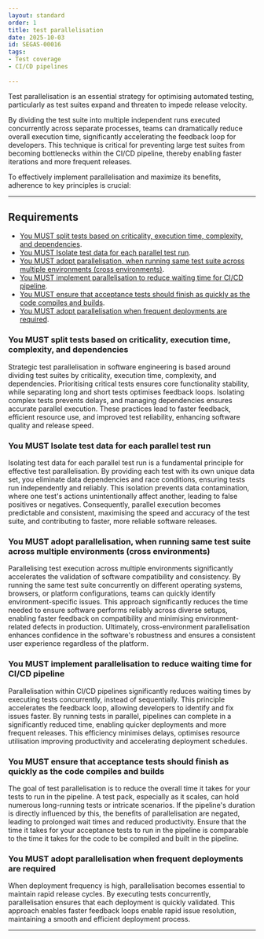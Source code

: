 ```yaml
---
layout: standard
order: 1
title: test parallelisation
date: 2025-10-03
id: SEGAS-00016
tags:
- Test coverage
- CI/CD pipelines
  
---
```


Test parallelisation is an essential strategy for optimising automated testing, particularly as test suites expand and threaten to impede release velocity. 

By dividing the test suite into multiple independent runs executed concurrently across separate processes, teams can dramatically reduce overall execution time, significantly accelerating the feedback loop for developers. This technique is critical for preventing large test suites from becoming bottlenecks within the CI/CD pipeline, thereby enabling faster iterations and more frequent releases.

To effectively implement parallelisation and maximize its benefits, adherence to key principles is crucial:

---

## Requirements

-	[You MUST split tests based on criticality, execution time, complexity, and dependencies](#You-MUST-split-tests-based-on-criticality,execution-time,-complexity,-and-dependencies).
-	[You MUST Isolate test data for each parallel test run](#You-MUST-isolate-test-data-for-each-parallel-test-run).
-	[You MUST adopt parallelisation, when running same test suite across multiple environments (cross environments)](#You-MUST-adopt-parallelisation,-when-running-same-test-suite-across-multiple-environments-(cross-environments)).
-	[You MUST implement parallelisation to reduce waiting time for CI/CD pipeline](#You-MUST-implement-parallelisation-to-reduce-waiting-time-for-CI/CD-pipeline).
- [You MUST ensure that acceptance tests should finish as quickly as the code compiles and builds](#You-MUST-ensure-that-acceptance-tests-should-finish-as-quickly-as-the-code-compiles-and-builds).
- [You MUST adopt parallelisation when frequent deployments are required](#You-MUST-adopt-parallelisation-when-frequent-deployments-are-required).




### You MUST split tests based on criticality, execution time, complexity, and dependencies

Strategic test parallelisation in software engineering is based around dividing test suites by criticality, execution time, complexity, and dependencies. Prioritising critical tests ensures core functionality stability, while separating long and short tests optimises feedback loops. Isolating complex tests prevents delays, and managing dependencies ensures accurate parallel execution. These practices lead to faster feedback, efficient resource use, and improved test reliability, enhancing software quality and release speed.

### You MUST Isolate test data for each parallel test run

Isolating test data for each parallel test run is a fundamental principle for effective test parallelisation. By providing each test with its own unique data set, you eliminate data dependencies and race conditions, ensuring tests run independently and reliably. This isolation prevents data contamination, where one test's actions unintentionally affect another, leading to false positives or negatives. Consequently, parallel execution becomes predictable and consistent, maximising the speed and accuracy of the test suite, and contributing to faster, more reliable software releases.

### You MUST adopt parallelisation, when running same test suite across multiple environments (cross environments)

Parallelising test execution across multiple environments significantly accelerates the validation of software compatibility and consistency. By running the same test suite concurrently on different operating systems, browsers, or platform configurations, teams can quickly identify environment-specific issues. This approach significantly reduces the time needed to ensure software performs reliably across diverse setups, enabling faster feedback on compatibility and minimising environment-related defects in production. Ultimately, cross-environment parallelisation enhances confidence in the software's robustness and ensures a consistent user experience regardless of the platform.

### You MUST implement parallelisation to reduce waiting time for CI/CD pipeline

Parallelisation within CI/CD pipelines significantly reduces waiting times by executing tests concurrently, instead of sequentially. This principle accelerates the feedback loop, allowing developers to identify and fix issues faster. By running tests in parallel, pipelines can complete in a significantly reduced time, enabling quicker deployments and more frequent releases. This efficiency minimises delays, optimises resource utilisation improving productivity and accelerating deployment schedules.

### You MUST ensure that acceptance tests should finish as quickly as the code compiles and builds

The goal of test parallelisation is to reduce the overall time it takes for your tests to run in the pipeline. A test pack, especially as it scales, can hold numerous long-running tests or intricate scenarios. If the pipeline's duration is directly influenced by this, the benefits of parallelisation are negated, leading to prolonged wait times and reduced productivity. Ensure that the time it takes for your acceptance tests to run in the pipeline is comparable to the time it takes for the code to be compiled and built in the pipeline.

### You MUST adopt parallelisation when frequent deployments are required

When deployment frequency is high, parallelisation becomes essential to maintain rapid release cycles. By executing tests concurrently, parallelisation ensures that each deployment is quickly validated. This approach enables faster feedback loops enable rapid issue resolution, maintaining a smooth and efficient deployment process.




---
